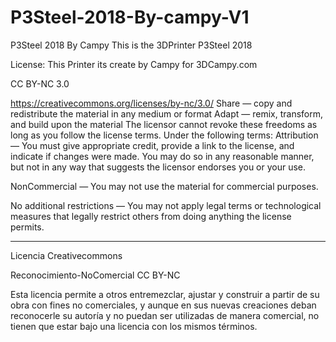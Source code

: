 # P3Steel-2018-By-campy-V1
P3Steel 2018 By Campy
This is the 3DPrinter P3Steel 2018

License:
This Printer its create by Campy for 3DCampy.com

CC BY-NC 3.0

https://creativecommons.org/licenses/by-nc/3.0/
Share — copy and redistribute the material in any medium or format
Adapt — remix, transform, and build upon the material
The licensor cannot revoke these freedoms as long as you follow the license terms.
Under the following terms:
Attribution — You must give appropriate credit, provide a link to the license, and indicate if changes were made. You may do so in any reasonable manner, but not in any way that suggests the licensor endorses you or your use.

NonCommercial — You may not use the material for commercial purposes.

No additional restrictions — You may not apply legal terms or technological measures that legally restrict others from doing anything the license permits.

--------------------------------------------------------------------------



Licencia Creativecommons

Reconocimiento-NoComercial 
CC BY-NC

Esta licencia permite a otros entremezclar, ajustar y construir a partir de su obra con fines no comerciales, y aunque en sus nuevas creaciones deban reconocerle su autoría y no puedan ser utilizadas de manera comercial, no tienen que estar bajo una licencia con los mismos términos.
